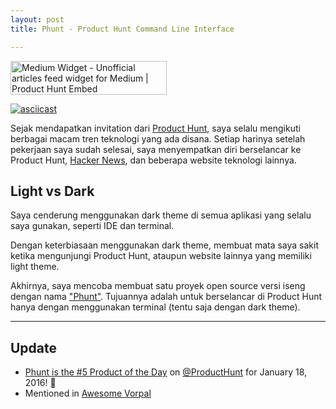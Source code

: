 ```yaml
---
layout: post
title: Phunt - Product Hunt Command Line Interface

---
```

<a href="https://www.producthunt.com/posts/medium-widget-2?utm_source=badge-featured&utm_medium=badge&utm_souce=badge-medium-widget-2" target="_blank"><img src="https://api.producthunt.com/widgets/embed-image/v1/featured.svg?post_id=132189&theme=light" alt="Medium Widget - Unofficial articles feed widget for Medium | Product Hunt Embed" style="width: 250px; height: 54px;" width="250px" height="54px" /></a>

[![asciicast](https://asciinema.org/a/33953.svg)](https://asciinema.org/a/33953)

Sejak mendapatkan invitation dari [Product Hunt](https://www.producthunt.com), saya selalu mengikuti berbagai macam tren teknologi yang ada disana. Setiap harinya setelah pekerjaan saya sudah selesai, saya menyempatkan diri berselancar ke Product Hunt, [Hacker News](https://news.ycombinator.com), dan beberapa website teknologi lainnya.

## Light vs Dark

Saya cenderung menggunakan dark theme di semua aplikasi yang selalu saya gunakan, seperti IDE dan terminal.

Dengan keterbiasaan menggunakan dark theme, membuat mata saya sakit ketika mengunjungi Product Hunt, ataupun website lainnya yang memiliki light theme.

Akhirnya, saya mencoba membuat satu proyek open source versi iseng dengan nama ["Phunt"](https://github.com/Kristories/phunt). Tujuannya adalah untuk berselancar di Product Hunt hanya dengan menggunakan terminal (tentu saja dengan dark theme).

---

## Update

- [Phunt is the #5 Product of the Day](https://www.producthunt.com/posts/phunt) on [@ProductHunt](https://twitter.com/ProductHunt) for January 18, 2016! :tada:
- Mentioned in [Awesome Vorpal](https://github.com/vorpaljs/awesome-vorpal)